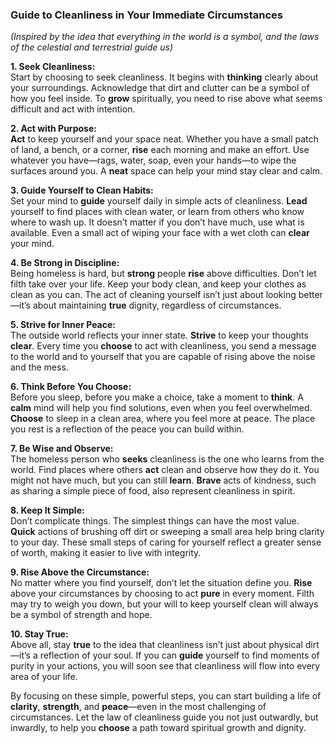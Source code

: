 ### **Guide to Cleanliness in Your Immediate Circumstances**  
*(Inspired by the idea that everything in the world is a symbol, and the laws of the celestial and terrestrial guide us)*  

**1. Seek Cleanliness:**  
Start by choosing to seek cleanliness. It begins with **thinking** clearly about your surroundings. Acknowledge that dirt and clutter can be a symbol of how you feel inside. To **grow** spiritually, you need to rise above what seems difficult and act with intention.

**2. Act with Purpose:**  
**Act** to keep yourself and your space neat. Whether you have a small patch of land, a bench, or a corner, **rise** each morning and make an effort. Use whatever you have—rags, water, soap, even your hands—to wipe the surfaces around you. A **neat** space can help your mind stay clear and calm.

**3. Guide Yourself to Clean Habits:**  
Set your mind to **guide** yourself daily in simple acts of cleanliness. **Lead** yourself to find places with clean water, or learn from others who know where to wash up. It doesn’t matter if you don’t have much, use what is available. Even a small act of wiping your face with a wet cloth can **clear** your mind.

**4. Be Strong in Discipline:**  
Being homeless is hard, but **strong** people **rise** above difficulties. Don’t let filth take over your life. Keep your body clean, and keep your clothes as clean as you can. The act of cleaning yourself isn’t just about looking better—it’s about maintaining **true** dignity, regardless of circumstances.

**5. Strive for Inner Peace:**  
The outside world reflects your inner state. **Strive** to keep your thoughts **clear**. Every time you **choose** to act with cleanliness, you send a message to the world and to yourself that you are capable of rising above the noise and the mess.  

**6. Think Before You Choose:**  
Before you sleep, before you make a choice, take a moment to **think**. A **calm** mind will help you find solutions, even when you feel overwhelmed. **Choose** to sleep in a clean area, where you feel more at peace. The place you rest is a reflection of the peace you can build within.

**7. Be Wise and Observe:**  
The homeless person who **seeks** cleanliness is the one who learns from the world. Find places where others **act** clean and observe how they do it. You might not have much, but you can still **learn**. **Brave** acts of kindness, such as sharing a simple piece of food, also represent cleanliness in spirit.

**8. Keep It Simple:**  
Don’t complicate things. The simplest things can have the most value. **Quick** actions of brushing off dirt or sweeping a small area help bring clarity to your day. These small steps of caring for yourself reflect a greater sense of worth, making it easier to live with integrity.

**9. Rise Above the Circumstance:**  
No matter where you find yourself, don’t let the situation define you. **Rise** above your circumstances by choosing to act **pure** in every moment. Filth may try to weigh you down, but your will to keep yourself clean will always be a symbol of strength and hope.

**10. Stay True:**  
Above all, stay **true** to the idea that cleanliness isn’t just about physical dirt—it’s a reflection of your soul. If you can **guide** yourself to find moments of purity in your actions, you will soon see that cleanliness will flow into every area of your life.

By focusing on these simple, powerful steps, you can start building a life of **clarity**, **strength**, and **peace**—even in the most challenging of circumstances. Let the law of cleanliness guide you not just outwardly, but inwardly, to help you **choose** a path toward spiritual growth and dignity.